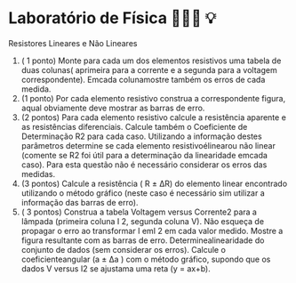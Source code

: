 # Laboratório de Física 👨🏾‍🔬 💡
Resistores Lineares e Não Lineares

1) ( 1 ponto) Monte para cada um dos elementos resistivos uma tabela de duas colunas( aprimeira para a corrente e a segunda para a voltagem correspondente). Emcada colunamostre também os erros de cada medida. 
2) (1 ponto) Por cada elemento resistivo construa a correspondente figura, aqual obviamente deve mostrar as barras de erro. 
3) (2 pontos) Para cada elemento resistivo calcule a resistência aparente e as resistências diferenciais. Calcule também o Coeficiente de Determinação R2 para cada caso. Utilizando a informação destes parâmetros determine se cada elemento resistivoélinearou não linear (comente se R2 foi útil para a determinação da linearidade emcada caso). Para esta questão não é necessário considerar os erros das medidas. 
4) (3 pontos) Calcule a resistência ( R ± ΔR) do elemento linear encontrado utilizando o método gráfico (neste caso é necessário sim utilizar a informação das barras de erro). 
5) ( 3 pontos) Construa a tabela Voltagem versus Corrente2 para a lâmpada (primeira coluna I 2, segunda coluna V). Não esqueça de propagar o erro ao transformar I emI 2 em cada valor medido. Mostre a figura resultante com as barras de erro. Determinealinearidade do conjunto de dados (sem considerar os erros). Calcule o coeficienteangular (a ± Δa ) com o método gráfico, supondo que os dados V versus I2 se ajustama uma reta (y = ax+b).
